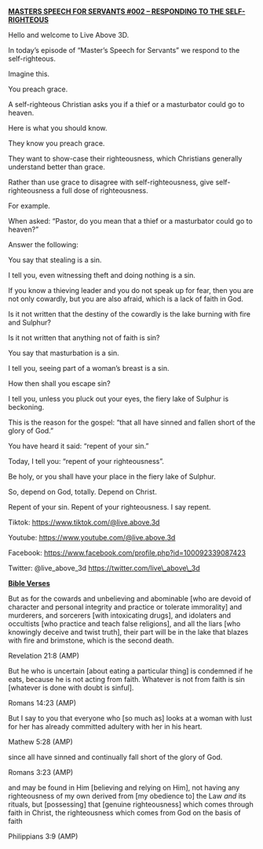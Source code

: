 **<u>MASTERS SPEECH FOR SERVANTS \#002 – RESPONDING TO THE
SELF-RIGHTEOUS</u>**

Hello and welcome to Live Above 3D.

In today’s episode of “Master’s Speech for Servants” we respond to the
self-righteous.

Imagine this.

You preach grace.

A self-righteous Christian asks you if a thief or a masturbator could go
to heaven.

Here is what you should know.

They know you preach grace.

They want to show-case their righteousness, which Christians generally
understand better than grace.

Rather than use grace to disagree with self-righteousness, give
self-righteousness a full dose of righteousness.

For example.

When asked: “Pastor, do you mean that a thief or a masturbator could go
to heaven?”

Answer the following:

You say that stealing is a sin.

I tell you, even witnessing theft and doing nothing is a sin.

If you know a thieving leader and you do not speak up for fear, then you
are not only cowardly, but you are also afraid, which is a lack of faith
in God.

Is it not written that the destiny of the cowardly is the lake burning
with fire and Sulphur?

Is it not written that anything not of faith is sin?

You say that masturbation is a sin.

I tell you, seeing part of a woman’s breast is a sin.

How then shall you escape sin?

I tell you, unless you pluck out your eyes, the fiery lake of Sulphur is
beckoning.

This is the reason for the gospel: “that all have sinned and fallen
short of the glory of God.”

You have heard it said: “repent of your sin.”

Today, I tell you: “repent of your righteousness”.

Be holy, or you shall have your place in the fiery lake of Sulphur.

So, depend on God, totally. Depend on Christ.

Repent of your sin. Repent of your righteousness. I say repent.

Tiktok:
[<u>https://www.tiktok.com/@live.above.3d</u>](https://www.tiktok.com/@live.above.3d)

Youtube:
[<u>https://www.youtube.com/@live.above.3d</u>](https://www.youtube.com/@live.above.3d)

Facebook:
[<u>https://www.facebook.com/profile.php?id=100092339087423</u>](https://www.facebook.com/profile.php?id=100092339087423)

Twitter: @live\_above\_3d
[<u>https://twitter.com/live\_above\_3d</u>](https://twitter.com/live_above_3d)

**<u>Bible Verses</u>**

But as for the cowards and unbelieving and abominable \[who are devoid
of character and personal integrity and practice or tolerate
immorality\] and murderers, and sorcerers \[with intoxicating drugs\],
and idolaters and occultists \[who practice and teach false religions\],
and all the liars \[who knowingly deceive and twist truth\], their part
will be in the lake that blazes with fire and brimstone, which is the
second death.

Revelation 21:8 (AMP)

But he who is uncertain \[about eating a particular thing\] is condemned
if he eats, because he is not acting from faith. Whatever is not from
faith is sin \[whatever is done with doubt is sinful\].

Romans 14:23 (AMP)

But I say to you that everyone who \[so much as\] looks at a woman with
lust for her has already committed adultery with her in his heart.

Mathew 5:28 (AMP)

since all have sinned and continually fall short of the glory of God.

Romans 3:23 (AMP)

and may be found in Him \[believing and relying on Him\], not having any
righteousness of my own derived from \[my obedience to\] the
Law *and* its rituals, but \[possessing\] that \[genuine righteousness\]
which comes through faith in Christ, the righteousness which comes from
God on the basis of faith

Philippians 3:9 (AMP)
